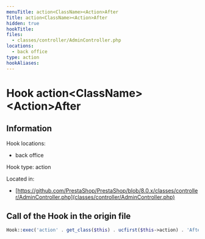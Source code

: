 ```yaml
---
menuTitle: action<ClassName><Action>After
Title: action<ClassName><Action>After
hidden: true
hookTitle: 
files:
  - classes/controller/AdminController.php
locations:
  - back office
type: action
hookAliases:
---
```


# Hook action&lt;ClassName>&lt;Action>After

## Information

Hook locations: 
  - back office

Hook type: action

Located in: 
  - [https://github.com/PrestaShop/PrestaShop/blob/8.0.x/classes/controller/AdminController.php](classes/controller/AdminController.php)

## Call of the Hook in the origin file

```php
Hook::exec('action' . get_class($this) . ucfirst($this->action) . 'After', ['controller' => $this, 'return' => $return]);
```